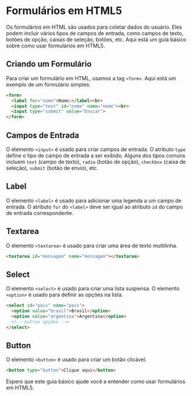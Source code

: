 # Formulários em HTML5

Os formulários em HTML são usados para coletar dados do usuário. Eles podem incluir vários tipos de campos de entrada, como campos de texto, botões de opção, caixas de seleção, botões, etc. Aqui está um guia básico sobre como usar formulários em HTML5.

## Criando um Formulário

Para criar um formulário em HTML, usamos a tag `<form>`. Aqui está um exemplo de um formulário simples:

```html
<form>
  <label for="nome">Nome:</label><br>
  <input type="text" id="nome" name="nome"><br>
  <input type="submit" value="Enviar">
</form>
```

## Campos de Entrada

O elemento `<input>` é usado para criar campos de entrada. O atributo `type` define o tipo de campo de entrada a ser exibido. Alguns dos tipos comuns incluem `text` (campo de texto), `radio` (botão de opção), `checkbox` (caixa de seleção), `submit` (botão de envio), etc.

## Label

O elemento `<label>` é usado para adicionar uma legenda a um campo de entrada. O atributo `for` do `<label>` deve ser igual ao atributo `id` do campo de entrada correspondente.

## Textarea

O elemento `<textarea>` é usado para criar uma área de texto multilinha.

```html
<textarea id="mensagem" name="mensagem"></textarea>
```

## Select

O elemento `<select>` é usado para criar uma lista suspensa. O elemento `<option>` é usado para definir as opções na lista.

```html
<select id="pais" name="pais">
  <option value="brasil">Brasil</option>
  <option value="argentina">Argentina</option>
  <!-- outras opções -->
</select>
```

## Button

O elemento `<button>` é usado para criar um botão clicável.

```html
<button type="button">Clique aqui</button>
```

Espero que este guia básico ajude você a entender como usar formulários em HTML5.
